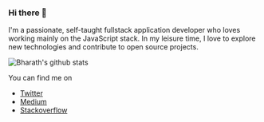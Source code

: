 ### Hi there 👋

I'm a passionate, self-taught fullstack application developer who loves working mainly on the JavaScript stack. In my leisure time, I love to explore new technologies and contribute to open source projects.

![Bharath's github stats](https://github-readme-stats.vercel.app/api?username=bharathvaj1995&show_icons=true&title_color=fff&icon_color=79ff97&text_color=9f9f9f&bg_color=151515)

You can find me on 
 - [Twitter](https://twitter.com/bharathvaj95) 
 - [Medium](https://medium.com/@bharathvaj_ganesan)
 - [Stackoverflow](https://stackoverflow.com/users/6906028/bharathvaj-ganesan)
